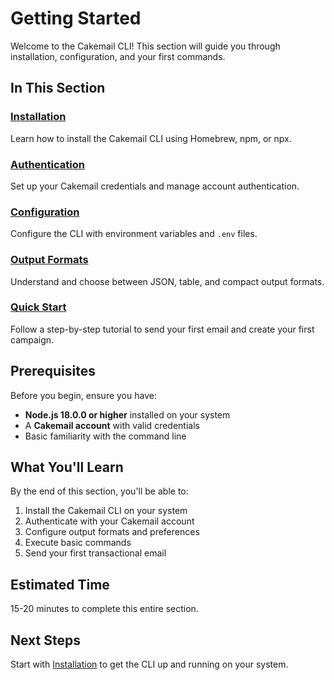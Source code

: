 # Getting Started

Welcome to the Cakemail CLI! This section will guide you through installation, configuration, and your first commands.

## In This Section

### [Installation](./installation.md)
Learn how to install the Cakemail CLI using Homebrew, npm, or npx.

### [Authentication](./authentication.md)
Set up your Cakemail credentials and manage account authentication.

### [Configuration](./configuration.md)
Configure the CLI with environment variables and `.env` files.

### [Output Formats](./output-formats.md)
Understand and choose between JSON, table, and compact output formats.

### [Quick Start](./quick-start.md)
Follow a step-by-step tutorial to send your first email and create your first campaign.

## Prerequisites

Before you begin, ensure you have:

- **Node.js 18.0.0 or higher** installed on your system
- A **Cakemail account** with valid credentials
- Basic familiarity with the command line

## What You'll Learn

By the end of this section, you'll be able to:

1. Install the Cakemail CLI on your system
2. Authenticate with your Cakemail account
3. Configure output formats and preferences
4. Execute basic commands
5. Send your first transactional email

## Estimated Time

15-20 minutes to complete this entire section.

## Next Steps

Start with [Installation](./installation.md) to get the CLI up and running on your system.
